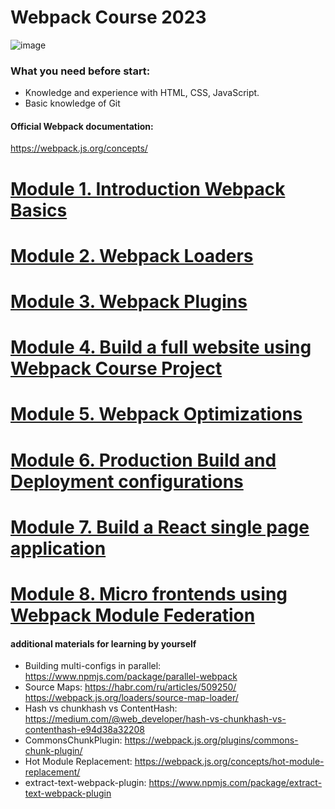 # Webpack Course 2023
![image](https://github.com/yaskutsWeb/webpack-course/assets/31554921/20ead0e8-7f4c-490f-bb78-c9c28586cff0)

### What you need before start:

- Knowledge and experience with HTML, CSS, JavaScript.
- Basic knowledge of Git

#### Official Webpack documentation:
https://webpack.js.org/concepts/

# [Module 1. Introduction Webpack Basics](https://github.com/yaskutsWeb/webpack-course/blob/master/source/module%201/Module%201.md)

# [Module 2. Webpack Loaders](https://github.com/yaskutsWeb/webpack-course/blob/master/source/module%202/Module%202.md)

# [Module 3. Webpack Plugins](https://github.com/yaskutsWeb/webpack-course/blob/master/source/module%203/Module%203.md)

# [Module 4. Build a full website using Webpack Course Project](https://github.com/yaskutsWeb/webpack-course/blob/master/source/module%204/Module%204.md)

# [Module 5. Webpack Optimizations](https://github.com/yaskutsWeb/webpack-course/blob/master/source/module%205/Module%205.md)

# [Module 6. Production Build and Deployment configurations](https://github.com/yaskutsWeb/webpack-course/blob/master/source/module%206/Module%206.md)

# [Module 7. Build a React single page application](https://github.com/yaskutsWeb/webpack-course/blob/master/source/module%207/Module%207.md)

# [Module 8. Micro frontends using Webpack Module Federation](https://github.com/yaskutsWeb/webpack-course/blob/master/source/module%208/Module%208.md)


#### additional materials for learning by yourself
-  Building multi-configs in parallel: https://www.npmjs.com/package/parallel-webpack
-  Source Maps: https://habr.com/ru/articles/509250/
                https://webpack.js.org/loaders/source-map-loader/
- Hash vs chunkhash vs ContentHash: https://medium.com/@web_developer/hash-vs-chunkhash-vs-contenthash-e94d38a32208
- CommonsChunkPlugin: https://webpack.js.org/plugins/commons-chunk-plugin/
- Hot Module Replacement: https://webpack.js.org/concepts/hot-module-replacement/
- extract-text-webpack-plugin: https://www.npmjs.com/package/extract-text-webpack-plugin
